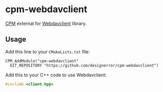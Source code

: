 # cpm-webdavclient
[CPM](http://cpm.rocks) external for
[Webdavclient](https://github.com/designerror/webdavclient-cpp) library.

## Usage

Add this line to your `CMakeLists.txt` file:
```
CPM_AddModule("cpm-webdavclient"
  GIT_REPOSITORY "https://github.com/designerror/cpm-webdavclient")
```

Add this to your C++ code to use Webdavclient:
```c++
#include <client.hpp>
```

